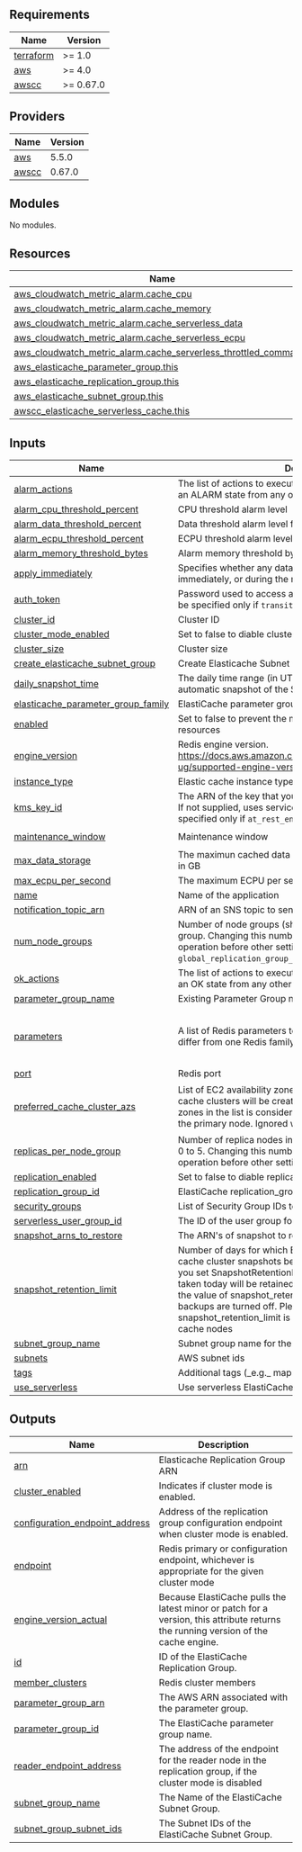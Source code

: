 <!-- BEGINNING OF PRE-COMMIT-TERRAFORM DOCS HOOK -->
## Requirements

| Name | Version |
|------|---------|
| <a name="requirement_terraform"></a> [terraform](#requirement\_terraform) | >= 1.0 |
| <a name="requirement_aws"></a> [aws](#requirement\_aws) | >= 4.0 |
| <a name="requirement_awscc"></a> [awscc](#requirement\_awscc) | >= 0.67.0 |

## Providers

| Name | Version |
|------|---------|
| <a name="provider_aws"></a> [aws](#provider\_aws) | 5.5.0 |
| <a name="provider_awscc"></a> [awscc](#provider\_awscc) | 0.67.0 |

## Modules

No modules.

## Resources

| Name | Type |
|------|------|
| [aws_cloudwatch_metric_alarm.cache_cpu](https://registry.terraform.io/providers/hashicorp/aws/latest/docs/resources/cloudwatch_metric_alarm) | resource |
| [aws_cloudwatch_metric_alarm.cache_memory](https://registry.terraform.io/providers/hashicorp/aws/latest/docs/resources/cloudwatch_metric_alarm) | resource |
| [aws_cloudwatch_metric_alarm.cache_serverless_data](https://registry.terraform.io/providers/hashicorp/aws/latest/docs/resources/cloudwatch_metric_alarm) | resource |
| [aws_cloudwatch_metric_alarm.cache_serverless_ecpu](https://registry.terraform.io/providers/hashicorp/aws/latest/docs/resources/cloudwatch_metric_alarm) | resource |
| [aws_cloudwatch_metric_alarm.cache_serverless_throttled_commands](https://registry.terraform.io/providers/hashicorp/aws/latest/docs/resources/cloudwatch_metric_alarm) | resource |
| [aws_elasticache_parameter_group.this](https://registry.terraform.io/providers/hashicorp/aws/latest/docs/resources/elasticache_parameter_group) | resource |
| [aws_elasticache_replication_group.this](https://registry.terraform.io/providers/hashicorp/aws/latest/docs/resources/elasticache_replication_group) | resource |
| [aws_elasticache_subnet_group.this](https://registry.terraform.io/providers/hashicorp/aws/latest/docs/resources/elasticache_subnet_group) | resource |
| [awscc_elasticache_serverless_cache.this](https://registry.terraform.io/providers/hashicorp/awscc/latest/docs/resources/elasticache_serverless_cache) | resource |

## Inputs

| Name | Description | Type | Default | Required |
|------|-------------|------|---------|:--------:|
| <a name="input_alarm_actions"></a> [alarm\_actions](#input\_alarm\_actions) | The list of actions to execute when this alarm transitions into an ALARM state from any other state. | `list(string)` | `[]` | no |
| <a name="input_alarm_cpu_threshold_percent"></a> [alarm\_cpu\_threshold\_percent](#input\_alarm\_cpu\_threshold\_percent) | CPU threshold alarm level | `number` | `75` | no |
| <a name="input_alarm_data_threshold_percent"></a> [alarm\_data\_threshold\_percent](#input\_alarm\_data\_threshold\_percent) | Data threshold alarm level for elasticache serverless | `number` | `75` | no |
| <a name="input_alarm_ecpu_threshold_percent"></a> [alarm\_ecpu\_threshold\_percent](#input\_alarm\_ecpu\_threshold\_percent) | ECPU threshold alarm level for elasticache serverless | `number` | `75` | no |
| <a name="input_alarm_memory_threshold_bytes"></a> [alarm\_memory\_threshold\_bytes](#input\_alarm\_memory\_threshold\_bytes) | Alarm memory threshold bytes | `number` | `10000000` | no |
| <a name="input_apply_immediately"></a> [apply\_immediately](#input\_apply\_immediately) | Specifies whether any database modifications are applied immediately, or during the next maintenance window | `bool` | `true` | no |
| <a name="input_auth_token"></a> [auth\_token](#input\_auth\_token) | Password used to access a password protected server. Can be specified only if `transit_encryption_enabled = true` | `string` | `null` | no |
| <a name="input_cluster_id"></a> [cluster\_id](#input\_cluster\_id) | Cluster ID | `string` | `null` | no |
| <a name="input_cluster_mode_enabled"></a> [cluster\_mode\_enabled](#input\_cluster\_mode\_enabled) | Set to false to diable cluster module | `bool` | `false` | no |
| <a name="input_cluster_size"></a> [cluster\_size](#input\_cluster\_size) | Cluster size | `number` | `1` | no |
| <a name="input_create_elasticache_subnet_group"></a> [create\_elasticache\_subnet\_group](#input\_create\_elasticache\_subnet\_group) | Create Elasticache Subnet Group | `bool` | `true` | no |
| <a name="input_daily_snapshot_time"></a> [daily\_snapshot\_time](#input\_daily\_snapshot\_time) | The daily time range (in UTC) during which the service takes automatic snapshot of the Serverless Cache | `string` | `"18:00"` | no |
| <a name="input_elasticache_parameter_group_family"></a> [elasticache\_parameter\_group\_family](#input\_elasticache\_parameter\_group\_family) | ElastiCache parameter group family | `string` | `"redis7"` | no |
| <a name="input_enabled"></a> [enabled](#input\_enabled) | Set to false to prevent the module from creating any resources | `bool` | `true` | no |
| <a name="input_engine_version"></a> [engine\_version](#input\_engine\_version) | Redis engine version. https://docs.aws.amazon.com/AmazonElastiCache/latest/red-ug/supported-engine-versions.html | `string` | `"7.0"` | no |
| <a name="input_instance_type"></a> [instance\_type](#input\_instance\_type) | Elastic cache instance type | `string` | `"cache.t2.micro"` | no |
| <a name="input_kms_key_id"></a> [kms\_key\_id](#input\_kms\_key\_id) | The ARN of the key that you wish to use if encrypting at rest. If not supplied, uses service managed encryption. Can be specified only if `at_rest_encryption_enabled = true` | `string` | `null` | no |
| <a name="input_maintenance_window"></a> [maintenance\_window](#input\_maintenance\_window) | Maintenance window | `string` | `"wed:03:00-wed:04:00"` | no |
| <a name="input_max_data_storage"></a> [max\_data\_storage](#input\_max\_data\_storage) | The maximun cached data capacity of the Serverless Cache in GB | `number` | `10` | no |
| <a name="input_max_ecpu_per_second"></a> [max\_ecpu\_per\_second](#input\_max\_ecpu\_per\_second) | The maximum ECPU per second of the Serverless Cache | `number` | `1000` | no |
| <a name="input_name"></a> [name](#input\_name) | Name of the application | `string` | `"value"` | no |
| <a name="input_notification_topic_arn"></a> [notification\_topic\_arn](#input\_notification\_topic\_arn) | ARN of an SNS topic to send ElastiCache notifications | `string` | `""` | no |
| <a name="input_num_node_groups"></a> [num\_node\_groups](#input\_num\_node\_groups) | Number of node groups (shards) for this Redis replication group. Changing this number will trigger an online resizing operation before other settings modifications. Required unless `global_replication_group_id` is set | `number` | `2` | no |
| <a name="input_ok_actions"></a> [ok\_actions](#input\_ok\_actions) | The list of actions to execute when this alarm transitions into an OK state from any other state. | `list(string)` | `[]` | no |
| <a name="input_parameter_group_name"></a> [parameter\_group\_name](#input\_parameter\_group\_name) | Existing Parameter Group name | `string` | `""` | no |
| <a name="input_parameters"></a> [parameters](#input\_parameters) | A list of Redis parameters to apply. Note that parameters may differ from one Redis family to another | <pre>list(object({<br>    name  = string<br>    value = string<br>  }))</pre> | `[]` | no |
| <a name="input_port"></a> [port](#input\_port) | Redis port | `number` | `6379` | no |
| <a name="input_preferred_cache_cluster_azs"></a> [preferred\_cache\_cluster\_azs](#input\_preferred\_cache\_cluster\_azs) | List of EC2 availability zones in which the replication group's cache clusters will be created. The order of the availability zones in the list is considered. The first item in the list will be the primary node. Ignored when updating | `list(string)` | <pre>[<br>  "ap-southeast-1a",<br>  "ap-southeast-1b"<br>]</pre> | no |
| <a name="input_replicas_per_node_group"></a> [replicas\_per\_node\_group](#input\_replicas\_per\_node\_group) | Number of replica nodes in each node group. Valid values are 0 to 5. Changing this number will trigger an online resizing operation before other settings modifications. | `number` | `1` | no |
| <a name="input_replication_enabled"></a> [replication\_enabled](#input\_replication\_enabled) | Set to false to diable replication in redis cluster | `bool` | `false` | no |
| <a name="input_replication_group_id"></a> [replication\_group\_id](#input\_replication\_group\_id) | ElastiCache replication\_group\_id | `string` | `""` | no |
| <a name="input_security_groups"></a> [security\_groups](#input\_security\_groups) | List of  Security Group IDs to place the cluster into | `list(string)` | `[]` | no |
| <a name="input_serverless_user_group_id"></a> [serverless\_user\_group\_id](#input\_serverless\_user\_group\_id) | The ID of the user group for Serverless Cache | `string` | `""` | no |
| <a name="input_snapshot_arns_to_restore"></a> [snapshot\_arns\_to\_restore](#input\_snapshot\_arns\_to\_restore) | The ARN's of snapshot to restore Serverless Cache | `list(string)` | `[]` | no |
| <a name="input_snapshot_retention_limit"></a> [snapshot\_retention\_limit](#input\_snapshot\_retention\_limit) | Number of days for which ElastiCache will retain automatic cache cluster snapshots before deleting them. For example, if you set SnapshotRetentionLimit to 5, then a snapshot that was taken today will be retained for 5 days before being deleted. If the value of snapshot\_retention\_limit is set to zero (0), backups are turned off. Please note that setting a snapshot\_retention\_limit is not supported on cache.t1.micro cache nodes | `number` | `5` | no |
| <a name="input_subnet_group_name"></a> [subnet\_group\_name](#input\_subnet\_group\_name) | Subnet group name for the ElastiCache instance | `string` | `""` | no |
| <a name="input_subnets"></a> [subnets](#input\_subnets) | AWS subnet ids | `list(string)` | `[]` | no |
| <a name="input_tags"></a> [tags](#input\_tags) | Additional tags (\_e.g.\_ map("BusinessUnit","ABC") | `map(string)` | `{}` | no |
| <a name="input_use_serverless"></a> [use\_serverless](#input\_use\_serverless) | Use serverless ElastiCache service | `bool` | `false` | no |

## Outputs

| Name | Description |
|------|-------------|
| <a name="output_arn"></a> [arn](#output\_arn) | Elasticache Replication Group ARN |
| <a name="output_cluster_enabled"></a> [cluster\_enabled](#output\_cluster\_enabled) | Indicates if cluster mode is enabled. |
| <a name="output_configuration_endpoint_address"></a> [configuration\_endpoint\_address](#output\_configuration\_endpoint\_address) | Address of the replication group configuration endpoint when cluster mode is enabled. |
| <a name="output_endpoint"></a> [endpoint](#output\_endpoint) | Redis primary or configuration endpoint, whichever is appropriate for the given cluster mode |
| <a name="output_engine_version_actual"></a> [engine\_version\_actual](#output\_engine\_version\_actual) | Because ElastiCache pulls the latest minor or patch for a version, this attribute returns the running version of the cache engine. |
| <a name="output_id"></a> [id](#output\_id) | ID of the ElastiCache Replication Group. |
| <a name="output_member_clusters"></a> [member\_clusters](#output\_member\_clusters) | Redis cluster members |
| <a name="output_parameter_group_arn"></a> [parameter\_group\_arn](#output\_parameter\_group\_arn) | The AWS ARN associated with the parameter group. |
| <a name="output_parameter_group_id"></a> [parameter\_group\_id](#output\_parameter\_group\_id) | The ElastiCache parameter group name. |
| <a name="output_reader_endpoint_address"></a> [reader\_endpoint\_address](#output\_reader\_endpoint\_address) | The address of the endpoint for the reader node in the replication group, if the cluster mode is disabled |
| <a name="output_subnet_group_name"></a> [subnet\_group\_name](#output\_subnet\_group\_name) | The Name of the ElastiCache Subnet Group. |
| <a name="output_subnet_group_subnet_ids"></a> [subnet\_group\_subnet\_ids](#output\_subnet\_group\_subnet\_ids) | The Subnet IDs of the ElastiCache Subnet Group. |
<!-- END OF PRE-COMMIT-TERRAFORM DOCS HOOK -->
